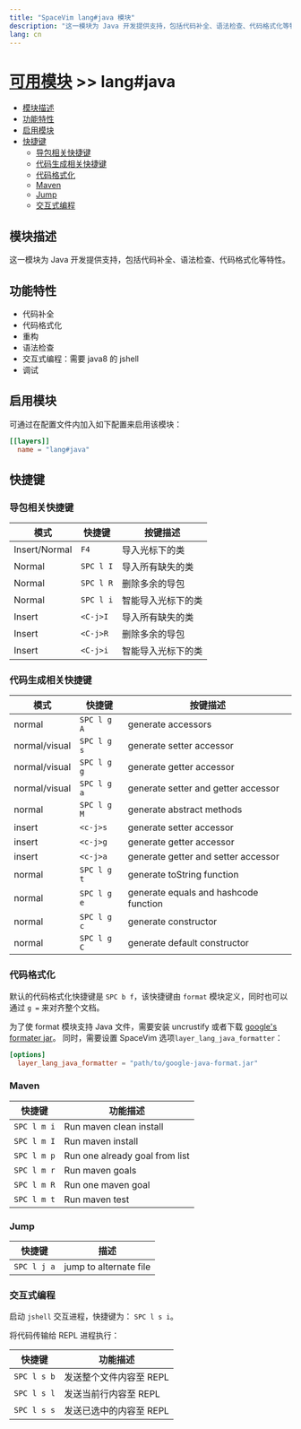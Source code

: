 ```yaml
---
title: "SpaceVim lang#java 模块"
description: "这一模块为 Java 开发提供支持，包括代码补全、语法检查、代码格式化等特性。"
lang: cn
---
```


# [可用模块](../../) >> lang#java

<!-- vim-markdown-toc GFM -->

- [模块描述](#模块描述)
- [功能特性](#功能特性)
- [启用模块](#启用模块)
- [快捷键](#快捷键)
  - [导包相关快捷键](#导包相关快捷键)
  - [代码生成相关快捷键](#代码生成相关快捷键)
  - [代码格式化](#代码格式化)
  - [Maven](#maven)
  - [Jump](#jump)
  - [交互式编程](#交互式编程)

<!-- vim-markdown-toc -->

## 模块描述

这一模块为 Java 开发提供支持，包括代码补全、语法检查、代码格式化等特性。

## 功能特性

- 代码补全
- 代码格式化
- 重构
- 语法检查
- 交互式编程：需要 java8 的 jshell
- 调试

## 启用模块

可通过在配置文件内加入如下配置来启用该模块：

```toml
[[layers]]
  name = "lang#java"
```

## 快捷键

### 导包相关快捷键

| 模式          | 快捷键    | 按键描述           |
| ------------- | --------- | ------------------ |
| Insert/Normal | `F4`      | 导入光标下的类     |
| Normal        | `SPC l I` | 导入所有缺失的类   |
| Normal        | `SPC l R` | 删除多余的导包     |
| Normal        | `SPC l i` | 智能导入光标下的类 |
| Insert        | `<C-j>I`  | 导入所有缺失的类   |
| Insert        | `<C-j>R`  | 删除多余的导包     |
| Insert        | `<C-j>i`  | 智能导入光标下的类 |

### 代码生成相关快捷键

| 模式          | 快捷键      | 按键描述                              |
| ------------- | ----------- | ------------------------------------- |
| normal        | `SPC l g A` | generate accessors                    |
| normal/visual | `SPC l g s` | generate setter accessor              |
| normal/visual | `SPC l g g` | generate getter accessor              |
| normal/visual | `SPC l g a` | generate setter and getter accessor   |
| normal        | `SPC l g M` | generate abstract methods             |
| insert        | `<c-j>s`    | generate setter accessor              |
| insert        | `<c-j>g`    | generate getter accessor              |
| insert        | `<c-j>a`    | generate getter and setter accessor   |
| normal        | `SPC l g t` | generate toString function            |
| normal        | `SPC l g e` | generate equals and hashcode function |
| normal        | `SPC l g c` | generate constructor                  |
| normal        | `SPC l g C` | generate default constructor          |

### 代码格式化

默认的代码格式化快捷键是 `SPC b f`，该快捷键由 `format` 模块定义，同时也可以通过 `g =` 来对齐整个文档。

为了使 format 模块支持 Java 文件，需要安装 uncrustify 或者下载 [google's formater jar](https://github.com/google/google-java-format)。
同时，需要设置 SpaceVim 选项`layer_lang_java_formatter`：

```toml
[options]
  layer_lang_java_formatter = "path/to/google-java-format.jar"
```

### Maven

| 快捷键      | 功能描述                       |
| ----------- | ------------------------------ |
| `SPC l m i` | Run maven clean install        |
| `SPC l m I` | Run maven install              |
| `SPC l m p` | Run one already goal from list |
| `SPC l m r` | Run maven goals                |
| `SPC l m R` | Run one maven goal             |
| `SPC l m t` | Run maven test                 |

### Jump

| 快捷键      | 描述                   |
| ----------- | ---------------------- |
| `SPC l j a` | jump to alternate file |

### 交互式编程

启动 `jshell` 交互进程，快捷键为： `SPC l s i`。

将代码传输给 REPL 进程执行：

| 快捷键      | 功能描述                    |
| ----------- | --------------------------- |
| `SPC l s b` | 发送整个文件内容至 REPL     |
| `SPC l s l` | 发送当前行内容至 REPL       |
| `SPC l s s` | 发送已选中的内容至 REPL     |
